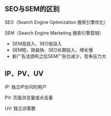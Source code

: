 ## SEO与SEM的区别
SEO（Search Engine Optimization 搜索引擎优化）

SEM（Search Engine Marketing 搜索引擎营销）


* SEM高投入、SEO低投入
* SEM短，效益快、SEO长期投入，增长慢
* 新广告法颁布之后SEM广告位减少，竞争压力大

## IP、PV、UV
IP: 独立IP访问的用户

PV: 页面浏览量或点击量

UV: 独立访客数


